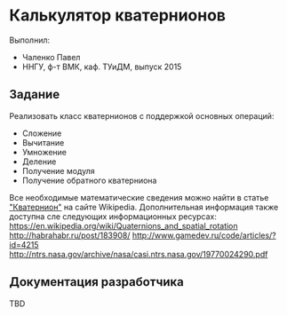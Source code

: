 # Калькулятор кватернионов

Выполнил:

 - Чаленко Павел
 - ННГУ, ф-т ВМК, каф. ТУиДМ, выпуск 2015

## Задание

Реализовать класс кватернионов с поддержкой основных операций:

 - Сложение
 - Вычитание
 - Умножение
 - Деление
 - Получение модуля
 - Получение обратного кватерниона

Все необходимые математические сведения можно найти в статье
["Кватернион"][quaternion] на сайте Wikipedia.
Дополнительная информация также доступна сле следующих информационных ресурсах:
https://en.wikipedia.org/wiki/Quaternions_and_spatial_rotation
http://habrahabr.ru/post/183908/
http://www.gamedev.ru/code/articles/?id=4215
http://ntrs.nasa.gov/archive/nasa/casi.ntrs.nasa.gov/19770024290.pdf

## Документация разработчика

TBD

<!-- LINKS -->

[quaternion]: https://ru.wikipedia.org/wiki/Кватернион
